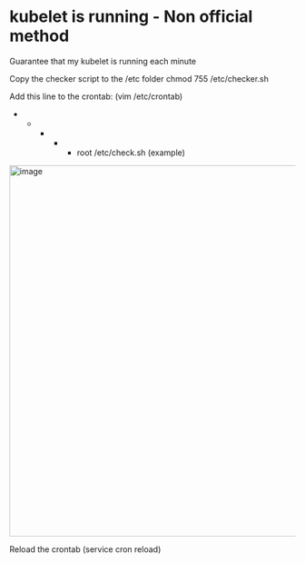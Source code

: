 # kubelet is running - Non official method
Guarantee that my kubelet is running each minute

Copy the checker script to the /etc folder
chmod 755 /etc/checker.sh

Add this line to the crontab: (vim /etc/crontab)

* * * * * root /etc/check.sh
(example)
<img width="654" alt="image" src="https://user-images.githubusercontent.com/10439948/202175485-3868f156-1235-46b5-9a9f-d784f4407d95.png">


Reload the crontab (service cron reload)
